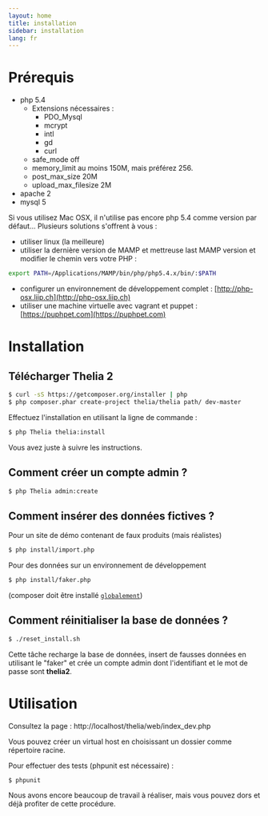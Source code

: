 ```yaml
---
layout: home
title: installation
sidebar: installation
lang: fr
---
```


<div class="page-header">
    <h1>Prérequis</h1>
</div>

* php 5.4
    * Extensions nécessaires :
        * PDO_Mysql
        * mcrypt
        * intl
        * gd
        * curl
    * safe_mode off
    * memory_limit au moins 150M, mais préférez 256.
    * post\_max\_size 20M
    * upload\_max\_filesize 2M
* apache 2
* mysql 5

Si vous utilisez Mac OSX, il n'utilise pas encore php 5.4 comme version par défaut... Plusieurs solutions s'offrent à vous :

* utiliser linux (la meilleure)
* utiliser la dernière version de MAMP et mettreuse last MAMP version et modifier le chemin vers votre PHP :

```bash
export PATH=/Applications/MAMP/bin/php/php5.4.x/bin/:$PATH
```

* configurer un environnement de développement complet : [http://php-osx.liip.ch](http://php-osx.liip.ch)
* utiliser une machine virtuelle avec vagrant et puppet : [https://puphpet.com](https://puphpet.com)

<div class="page-header">
    <h1>Installation</h1>
</div>


## Télécharger Thelia 2

``` bash
$ curl -sS https://getcomposer.org/installer | php
$ php composer.phar create-project thelia/thelia path/ dev-master
```

Effectuez l'installation en utilisant la ligne de commande :

``` bash
$ php Thelia thelia:install
```

Vous avez juste à suivre les instructions.

## Comment créer un compte admin ?

```bash
$ php Thelia admin:create
```

## Comment insérer des données fictives ?

Pour un site de démo contenant de faux produits (mais réalistes)

``` bash
$ php install/import.php
```

Pour des données sur un environnement de développement

```bash
$ php install/faker.php
```

(composer doit être installé [`globalement`](http://getcomposer.org/doc/00-intro.md#globally))

## Comment réinitialiser la base de données ?

```bash
$ ./reset_install.sh
```

Cette tâche recharge la base de données, insert de fausses données en utilisant le "faker" et crée un compte admin dont l'identifiant et le mot de passe sont __thelia2__.

<div class="page-header">
    <h1>Utilisation</h1>
</div>

Consultez la page : http://localhost/thelia/web/index_dev.php

Vous pouvez créer un virtual host en choisissant un dossier comme répertoire racine.

Pour effectuer des tests (phpunit est nécessaire) :

``` bash
$ phpunit
```

Nous avons encore beaucoup de travail à réaliser, mais vous pouvez dors et déjà profiter de cette procédure.
